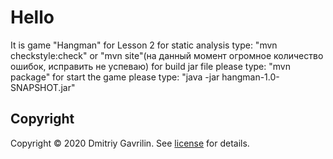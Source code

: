 # Hello

It is game "Hangman" for Lesson 2
for static analysis type: "mvn checkstyle:check" or "mvn site"(на данный момент огромное количество ошибок, исправить не успеваю)
for build jar file please type: "mvn package"
for start the game please type: "java -jar hangman-1.0-SNAPSHOT.jar"


## Copyright

Copyright © 2020 Dmitriy Gavrilin. See [license] for details.

[license]: LICENSE.txt